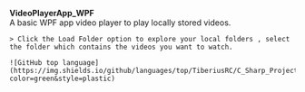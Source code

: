 ﻿ **VideoPlayerApp_WPF**  
    A basic WPF app video player to play locally stored videos.

    > Click the Load Folder option to explore your local folders , select the folder which contains the videos you want to watch.
    
    ![GitHub top language](https://img.shields.io/github/languages/top/TiberiusRC/C_Sharp_Projects?color=green&style=plastic)